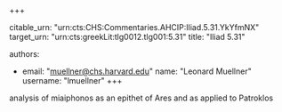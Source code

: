 +++


citable_urn: "urn:cts:CHS:Commentaries.AHCIP:Iliad.5.31.YkYfmNX"
target_urn: "urn:cts:greekLit:tlg0012.tlg001:5.31"
title: "Iliad 5.31"

authors:
- email: "muellner@chs.harvard.edu"
  name: "Leonard Muellner"
  username: "lmuellner"
+++

<p>analysis of miaiphonos as an epithet of Ares and as applied to Patroklos</p>